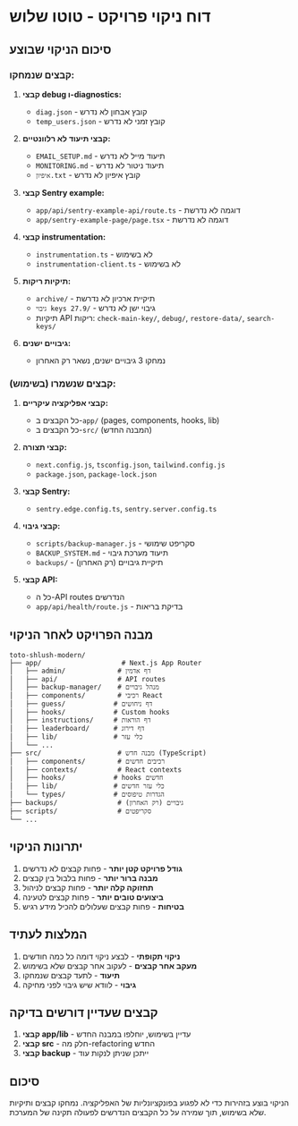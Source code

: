 # דוח ניקוי פרויקט - טוטו שלוש

## סיכום הניקוי שבוצע

### קבצים שנמחקו:
1. **קבצי debug ו-diagnostics:**
   - `diag.json` - קובץ אבחון לא נדרש
   - `temp_users.json` - קובץ זמני לא נדרש

2. **קבצי תיעוד לא רלוונטיים:**
   - `EMAIL_SETUP.md` - תיעוד מייל לא נדרש
   - `MONITORING.md` - תיעוד ניטור לא נדרש
   - `איפיון.txt` - קובץ איפיון לא נדרש

3. **קבצי Sentry example:**
   - `app/api/sentry-example-api/route.ts` - דוגמה לא נדרשת
   - `app/sentry-example-page/page.tsx` - דוגמה לא נדרשת

4. **קבצי instrumentation:**
   - `instrumentation.ts` - לא בשימוש
   - `instrumentation-client.ts` - לא בשימוש

5. **תיקיות ריקות:**
   - `archive/` - תיקיית ארכיון לא נדרשת
   - `גיבוי keys 27.9/` - גיבוי ישן לא נדרש
   - תיקיות API ריקות: `check-main-key/`, `debug/`, `restore-data/`, `search-keys/`

6. **גיבויים ישנים:**
   - נמחקו 3 גיבויים ישנים, נשאר רק האחרון

### קבצים שנשמרו (בשימוש):
1. **קבצי אפליקציה עיקריים:**
   - כל הקבצים ב-`app/` (pages, components, hooks, lib)
   - כל הקבצים ב-`src/` (המבנה החדש)

2. **קבצי תצורה:**
   - `next.config.js`, `tsconfig.json`, `tailwind.config.js`
   - `package.json`, `package-lock.json`

3. **קבצי Sentry:**
   - `sentry.edge.config.ts`, `sentry.server.config.ts`

4. **קבצי גיבוי:**
   - `scripts/backup-manager.js` - סקריפט שימושי
   - `BACKUP_SYSTEM.md` - תיעוד מערכת גיבוי
   - `backups/` - תיקיית גיבויים (רק האחרון)

5. **קבצי API:**
   - כל ה-API routes הנדרשים
   - `app/api/health/route.js` - בדיקת בריאות

## מבנה הפרויקט לאחר הניקוי

```
toto-shlush-modern/
├── app/                    # Next.js App Router
│   ├── admin/             # דף אדמין
│   ├── api/               # API routes
│   ├── backup-manager/    # מנהל גיבויים
│   ├── components/        # רכיבי React
│   ├── guess/            # דף ניחושים
│   ├── hooks/            # Custom hooks
│   ├── instructions/     # דף הוראות
│   ├── leaderboard/      # דף דירוג
│   ├── lib/              # כלי עזר
│   └── ...
├── src/                   # מבנה חדש (TypeScript)
│   ├── components/        # רכיבים חדשים
│   ├── contexts/          # React contexts
│   ├── hooks/            # hooks חדשים
│   ├── lib/              # כלי עזר חדשים
│   └── types/            # הגדרות טיפוסים
├── backups/               # גיבויים (רק האחרון)
├── scripts/               # סקריפטים
└── ...
```

## יתרונות הניקוי

1. **גודל פרויקט קטן יותר** - פחות קבצים לא נדרשים
2. **מבנה ברור יותר** - פחות בלבול בין קבצים
3. **תחזוקה קלה יותר** - פחות קבצים לניהול
4. **ביצועים טובים יותר** - פחות קבצים לטעינה
5. **בטיחות** - פחות קבצים שעלולים להכיל מידע רגיש

## המלצות לעתיד

1. **ניקוי תקופתי** - לבצע ניקוי דומה כל כמה חודשים
2. **מעקב אחר קבצים** - לעקוב אחר קבצים שלא בשימוש
3. **תיעוד** - לתעד קבצים שנמחקו
4. **גיבוי** - לוודא שיש גיבוי לפני מחיקה

## קבצים שעדיין דורשים בדיקה

1. **קבצי app/lib** - עדיין בשימוש, יוחלפו במבנה החדש
2. **קבצי src** - חלק מה-refactoring החדש
3. **קבצי backup** - ייתכן שניתן לנקות עוד

## סיכום

הניקוי בוצע בזהירות כדי לא לפגוע בפונקציונליות של האפליקציה. נמחקו קבצים ותיקיות שלא בשימוש, תוך שמירה על כל הקבצים הנדרשים לפעולה תקינה של המערכת.
